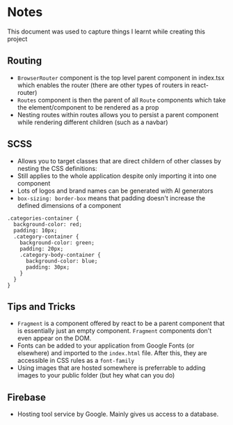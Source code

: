 # Notes

This document was used to capture things I learnt while creating this project

## Routing

- `BrowserRouter` component is the top level parent component in index.tsx which enables the router (there are other types of routers in react-router)
- `Routes` component is then the parent of all `Route` components which take the element/component to be rendered as a prop
- Nesting routes within routes allows you to persist a parent component while rendering different children (such as a navbar)

## SCSS

- Allows you to target classes that are direct childern of other classes by nesting the CSS definitions:
- Still applies to the whole application despite only importing it into one component
- Lots of logos and brand names can be generated with AI generators
- `box-sizing: border-box` means that padding doesn't increase the defined dimensions of a component

```
.categories-container {
  background-color: red;
  padding: 10px;
  .category-container {
    background-color: green;
    padding: 20px;
    .category-body-container {
      background-color: blue;
      padding: 30px;
    }
  }
}
```

## Tips and Tricks

- `Fragment` is a component offered by react to be a parent component that is essentially just an empty component. `Fragment` components don't even appear on the DOM.
- Fonts can be added to your application from Google Fonts (or elsewhere) and imported to the `index.html` file. After this, they are accessible in CSS rules as a `font-family`
- Using images that are hosted somewhere is preferrable to adding images to your public folder (but hey what can you do)

## Firebase

- Hosting tool service by Google. Mainly gives us access to a database.

